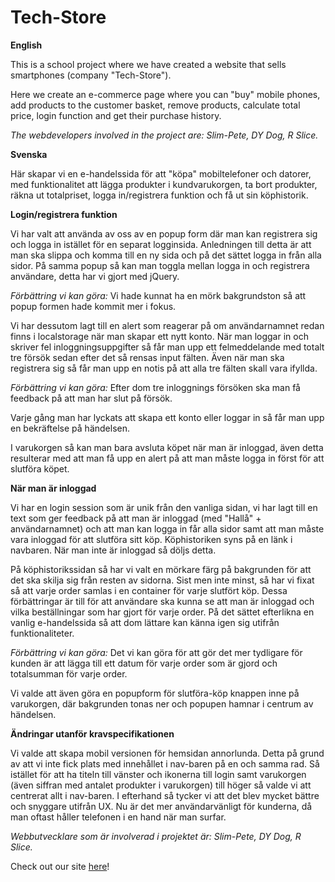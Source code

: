 # Tech-Store

**English**

This is a school project where we have created a website that sells smartphones (company "Tech-Store").

Here we create an e-commerce page where you can "buy" mobile phones,
add products to the customer basket, remove products, calculate total price, login function and get their purchase history.

*The webdevelopers involved in the project are: Slim-Pete, DY Dog, R Slice.*


**Svenska**

Här skapar vi en e-handelssida för att "köpa" mobiltelefoner och datorer, 
med funktionalitet att lägga produkter i kundvarukorgen, ta bort produkter, räkna ut totalpriset, logga in/registrera funktion och få ut sin köphistorik.


__Login/registrera funktion__

Vi har valt att använda av oss av en popup form där man kan registrera sig och logga in istället för en separat logginsida. Anledningen till detta är att man ska slippa och komma till en ny sida och på det sättet logga in från alla sidor. På samma popup så kan man toggla mellan logga in och registrera användare, detta har vi gjort med jQuery. 

*Förbättring vi kan göra:* Vi hade kunnat ha en mörk bakgrundston så att popup formen hade kommit mer i fokus. 

Vi har dessutom lagt till en alert som reagerar på om användarnamnet redan finns i localstorage när man skapar ett nytt konto. När man loggar in och skriver fel inloggningsuppgifter så får man upp ett felmeddelande med totalt tre försök sedan efter det så rensas input fälten. Även när man ska registrera sig så får man upp en notis på att alla tre fälten skall vara ifyllda. 

*Förbättring vi kan göra:* Efter dom tre inloggnings försöken ska man få feedback på att man har slut på försök. 

Varje gång man har lyckats att skapa ett konto eller loggar in så får man upp en bekräftelse på händelsen.

I varukorgen så kan man bara avsluta köpet när man är inloggad, även detta resulterar med att man få upp en alert på att man måste logga in först för att slutföra köpet. 

__När man är inloggad__

Vi har en login session som är unik från den vanliga sidan, vi har lagt till en text som ger feedback på att man är inloggad (med "Hallå" + användarnamnet) och att man kan logga in får alla sidor samt att man måste vara inloggad för att slutföra sitt köp. Köphistoriken syns på en länk i navbaren. När man inte är inloggad så döljs detta. 

På köphistorikssidan så har vi valt en mörkare färg på bakgrunden för att det ska skilja sig från resten av sidorna. Sist men inte minst, så har vi fixat så att varje order samlas i en container för varje slutfört köp. Dessa förbättringar är till för att användare ska kunna se att man är inloggad och vilka beställningar som har gjort för varje order. På det sättet efterlikna en vanlig e-handelssida så att dom lättare kan känna igen sig utifrån funktionaliteter.

*Förbättring vi kan göra:* Det vi kan göra för att gör det mer tydligare för kunden är att lägga till ett datum för varje order som är gjord och totalsumman för varje order. 

Vi valde att även göra en popupform för slutföra-köp knappen inne på varukorgen, där bakgrunden tonas ner och popupen hamnar i centrum av händelsen.

__Ändringar utanför kravspecifikationen__

Vi valde att skapa mobil versionen för hemsidan annorlunda. Detta på grund av att vi inte fick plats med innehållet i nav-baren på en och samma rad. Så istället för att ha titeln till vänster och ikonerna till login samt varukorgen (även siffran med antalet produkter i varukorgen) till höger så valde vi att centrerat allt i nav-baren. I efterhand så tycker vi att det blev mycket bättre och snyggare utifrån UX. Nu är det mer användarvänligt för kunderna, då man oftast håller telefonen i en hand när man surfar.


*Webbutvecklare som är involverad i projektet är: Slim-Pete, DY Dog, R Slice.*



Check out our site [here](https://ranchino.github.io/Tech-Store/)!

